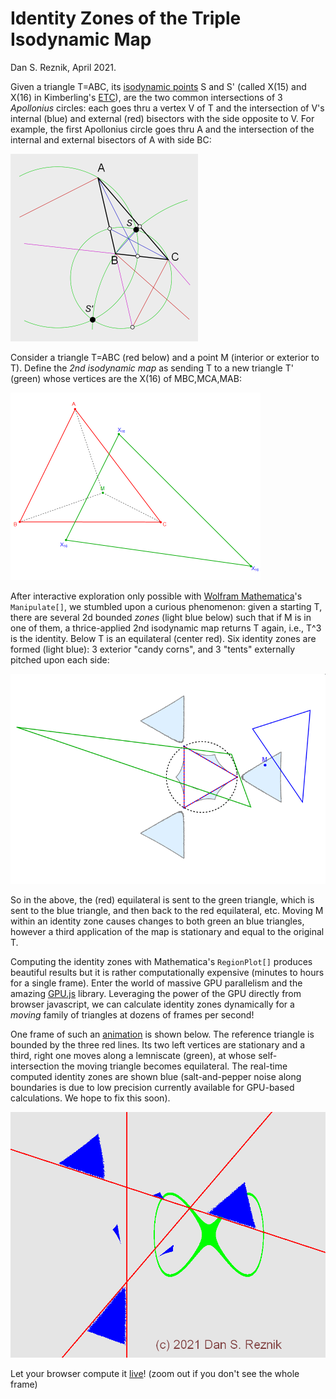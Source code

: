 # Identity Zones of the Triple Isodynamic Map
Dan S. Reznik, April 2021.

Given a triangle T=ABC, its [isodynamic points](https://mathworld.wolfram.com/IsodynamicPoints.html) S and S' (called X(15) and X(16) in Kimberling's [ETC](https://faculty.evansville.edu/ck6/encyclopedia/ETC.html)), are the two common intersections of 3 *Apollonius* circles: each goes thru a vertex V of T and the intersection of V's internal (blue) and external (red) bisectors with the side opposite to V. For example, the first Apollonius circle goes thru A and the intersection of the internal and external bisectors of A with side BC:

<img src="construction.png" alt="alt text" width="300">

Consider a triangle T=ABC (red below) and a point M (interior or exterior to T). Define the *2nd isodynamic map* as sending T to a new triangle T' (green) whose vertices are the X(16) of MBC,MCA,MAB:

<img src="plotX16.png" alt="alt text" width="400">

After interactive exploration only possible with [Wolfram Mathematica](https://www.wolfram.com/mathematica/)'s `Manipulate[]`, we stumbled upon a curious phenomenon: given a starting T, there are several 2d bounded *zones* (light blue below) such that if M is in one of them, a thrice-applied 2nd isodynamic map returns T again, i.e., T^3 is the identity. Below T is an equilateral (center red). Six identity zones are formed (light blue): 3 exterior "candy corns", and 3 "tents" externally pitched upon each side:

<img src="mathematica.png" alt="alt text" width="600">

So in the above, the (red) equilateral is sent to the green triangle, which is sent to the blue triangle, and then back to the red equilateral, etc. Moving M within an identity zone causes changes to both green an blue triangles, however a third application of the map is stationary and equal to the original T.

Computing the identity zones with Mathematica's `RegionPlot[]` produces beautiful results but it is rather computationally expensive (minutes to hours for a single frame). Enter the world of massive GPU parallelism and the amazing [GPU.js](gpu.rocks) library. Leveraging the power of the GPU directly from browser javascript, we can calculate identity zones dynamically for a *moving* family of triangles at dozens of frames per second!

One frame of such an [animation](https://dan-reznik.github.io/Isodynamic-Map-GPU/) is shown below. The reference triangle is bounded by the three red lines. Its two left vertices are stationary and a third, right one moves along a lemniscate (green), at whose self-intersection the moving triangle becomes equilateral. The real-time computed identity zones are shown blue (salt-and-pepper noise along boundaries is due to low precision currently available for GPU-based calculations. We hope to fix this soon).

<img src="isodynamic.png" alt="alt text" width="600">

Let your browser compute it [live](https://dan-reznik.github.io/Isodynamic-Map-GPU/)! (zoom out if you don't see the whole frame)
